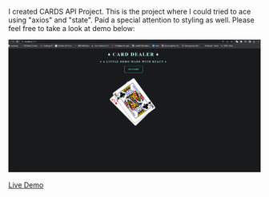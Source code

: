 I created CARDS API Project. This is the project where I could tried to ace using "axios" and "state". Paid a special attention to styling as well. Please feel free to take a look at demo below:

![Pic of demo](./src/card-app.png)

[Live Demo](https://cards-api-project.vercel.app/)
